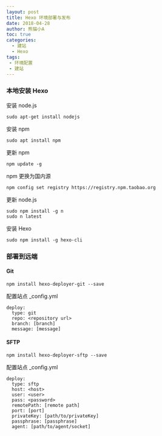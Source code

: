 ```yaml
---
layout: post
title: Hexo 环境部署与发布
date: 2018-04-28
author: 熊猫小A
toc: true
categories: 
  - 建站
  - Hexo
tags:
 - 环境配置
 - 建站
---
```


### 本地安装 Hexo

安装 node.js

```
sudo apt-get install nodejs
```

安装 npm

```
sudo apt install npm
```

更新 npm

```
npm update -g
```

npm 更换为国内源

```
npm config set registry https://registry.npm.taobao.org
```

更新 node.js

```
sudo npm install -g n
sudo n latest
```

安装 Hexo

```
sudo npm install -g hexo-cli
```

### 部署到远端

#### Git

```
npm install hexo-deployer-git --save
```

配置站点 _config.yml

```
deploy:
  type: git
  repo: <repository url>
  branch: [branch]
  message: [message]
```

#### SFTP

```
npm install hexo-deployer-sftp --save
```

配置站点 _config.yml

```
deploy:
  type: sftp
  host: <host>
  user: <user>
  pass: <password>
  remotePath: [remote path]
  port: [port]
  privateKey: [path/to/privateKey]
  passphrase: [passphrase]
  agent: [path/to/agent/socket]
```



